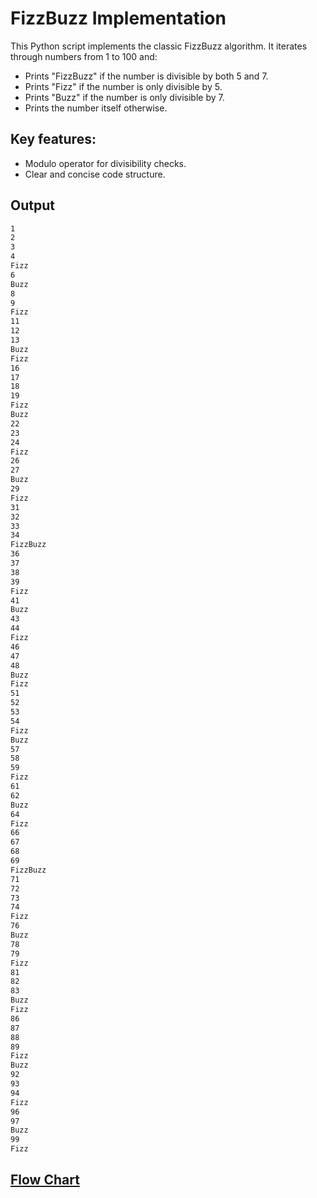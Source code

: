 # FizzBuzz Implementation

This Python script implements the classic FizzBuzz algorithm. It iterates through numbers from 1 to 100 and:

- Prints "FizzBuzz" if the number is divisible by both 5 and 7.
- Prints "Fizz" if the number is only divisible by 5.
- Prints "Buzz" if the number is only divisible by 7.
- Prints the number itself otherwise.

## Key features:

- Modulo operator for divisibility checks.
- Clear and concise code structure.

## Output 

```bash
1
2
3
4
Fizz
6
Buzz
8
9
Fizz
11
12
13
Buzz
Fizz
16
17
18
19
Fizz
Buzz
22
23
24
Fizz
26
27
Buzz
29
Fizz
31
32
33
34
FizzBuzz
36
37
38
39
Fizz
41
Buzz
43
44
Fizz
46
47
48
Buzz
Fizz
51
52
53
54
Fizz
Buzz
57
58
59
Fizz
61
62
Buzz
64
Fizz
66
67
68
69
FizzBuzz
71
72
73
74
Fizz
76
Buzz
78
79
Fizz
81
82
83
Buzz
Fizz
86
87
88
89
Fizz
Buzz
92
93
94
Fizz
96
97
Buzz
99
Fizz
```
## [Flow Chart](https://github.com/basmajou/python-fundamentals-projects/blob/main/assets/fizz-buzz-flowchart.pdf)
